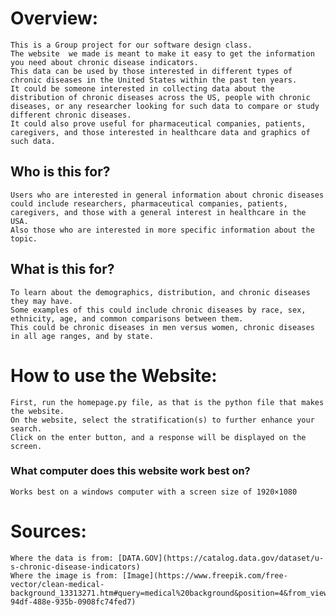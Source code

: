 # Overview:
	This is a Group project for our software design class.
 	The website  we made is meant to make it easy to get the information you need about chronic disease indicators. 
 	This data can be used by those interested in different types of chronic diseases in the United States within the past ten years. 
	It could be someone interested in collecting data about the distribution of chronic diseases across the US, people with chronic diseases, or any researcher looking for such data to compare or study different chronic diseases. 
	It could also prove useful for pharmaceutical companies, patients, caregivers, and those interested in healthcare data and graphics of such data.


## Who is this for?
	Users who are interested in general information about chronic diseases could include researchers, pharmaceutical companies, patients, caregivers, and those with a general interest in healthcare in the USA. 
	Also those who are interested in more specific information about the topic.

## What is this for?
	To learn about the demographics, distribution, and chronic diseases they may have. 
	Some examples of this could include chronic diseases by race, sex, ethnicity, age, and common comparisons between them. 
	This could be chronic diseases in men versus women, chronic diseases in all age ranges, and by state.

# How to use the Website:
	First, run the homepage.py file, as that is the python file that makes the website.
 	On the website, select the stratification(s) to further enhance your search.
  	Click on the enter button, and a response will be displayed on the screen.

 ### What computer does this website work best on?
 	Works best on a windows computer with a screen size of 1920×1080

# Sources:
	Where the data is from: [DATA.GOV](https://catalog.data.gov/dataset/u-s-chronic-disease-indicators)
	Where the image is from: [Image](https://www.freepik.com/free-vector/clean-medical-background_13313271.htm#query=medical%20background&position=4&from_view=keyword&track=ais_user_b&uuid=4ecf35e7-94df-488e-935b-0908fc74fed7)



